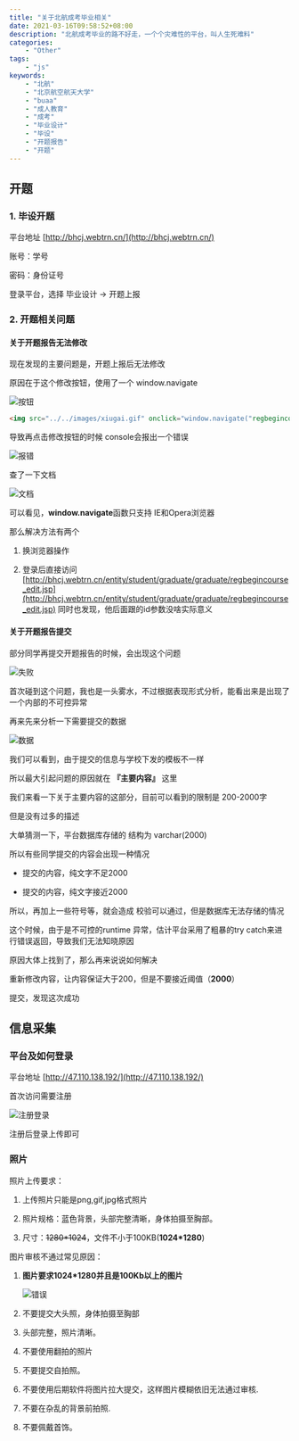 ```yaml
---
title: "关于北航成考毕业相关"
date: 2021-03-16T09:58:52+08:00
description: "北航成考毕业的路不好走，一个个灾难性的平台，叫人生死难料"
categories:
    - "Other"
tags:
    - "js"
keywords:
    - "北航"
    - "北京航空航天大学"
    - "buaa"
    - "成人教育"
    - "成考"
    - "毕业设计"
    - "毕设"
    - "开题报告"
    - "开题"
---
```


## 开题

### 1. 毕设开题

平台地址 [http://bhcj.webtrn.cn/](http://bhcj.webtrn.cn/)

账号：学号

密码：身份证号

登录平台，选择 毕业设计 -> 开题上报

### 2. 开题相关问题

#### 关于开题报告无法修改

现在发现的主要问题是，开题上报后无法修改

原因在于这个修改按钮，使用了一个 window.navigate

![按钮](https://blog-img.luanruisong.com/blog/img/20210316100432.png)

```html
<img src="../../images/xiugai.gif" onclick="window.navigate("regbegincourse_edit.jsp?id=xxx";)">
```

导致再点击修改按钮的时候 console会报出一个错误

![报错](https://blog-img.luanruisong.com/blog/img/20210316100729.png)

查了一下文档

![文档](https://blog-img.luanruisong.com/blog/img/20210316101233.png)

可以看见，**window.navigate**函数只支持 IE和Opera浏览器

那么解决方法有两个

1. 换浏览器操作

2. 登录后直接访问 [http://bhcj.webtrn.cn/entity/student/graduate/graduate/regbegincourse_edit.jsp](http://bhcj.webtrn.cn/entity/student/graduate/graduate/regbegincourse_edit.jsp) 同时也发现，他后面跟的id参数没啥实际意义

#### 关于开题报告提交

部分同学再提交开题报告的时候，会出现这个问题

![失败](https://blog-img.luanruisong.com/blog/img/20210320133511.png)

首次碰到这个问题，我也是一头雾水，不过根据表现形式分析，能看出来是出现了一个内部的不可控异常

再来先来分析一下需要提交的数据

![数据](https://blog-img.luanruisong.com/blog/img/20210320133659.png)

我们可以看到，由于提交的信息与学校下发的模板不一样

所以最大引起问题的原因就在 **『主要内容』** 这里

我们来看一下关于主要内容的这部分，目前可以看到的限制是 200-2000字

但是没有过多的描述

大单猜测一下，平台数据库存储的 结构为 varchar(2000)

所以有些同学提交的内容会出现一种情况

- 提交的内容，纯文字不足2000
  
- 提交的内容，纯文字接近2000

所以，再加上一些符号等，就会造成 校验可以通过，但是数据库无法存储的情况

这个时候，由于是不可控的runtime 异常，估计平台采用了粗暴的try catch来进行错误返回，导致我们无法知晓原因

原因大体上找到了，那么再来说说如何解决

重新修改内容，让内容保证大于200，但是不要接近阈值（**2000**）

提交，发现这次成功

## 信息采集

### 平台及如何登录

平台地址 [http://47.110.138.192/](http://47.110.138.192/)

首次访问需要注册

![注册登录](https://blog-img.luanruisong.com/blog/img/20210316113710.png)

注册后登录上传即可

### 照片

照片上传要求：

1. 上传照片只能是png,gif,jpg格式照片

2. 照片规格：蓝色背景，头部完整清晰，身体拍摄至胸部。

3. 尺寸：~~1280*1024~~，文件不小于100KB(**1024*1280**)

图片审核不通过常见原因：

1. **图片要求1024*1280并且是100Kb以上的图片**

    ![错误](https://blog-img.luanruisong.com/blog/img/20210316114829.png)

2. 不要提交大头照，身体拍摄至胸部

3. 头部完整，照片清晰。

4. 不要使用翻拍的照片

5. 不要提交自拍照。

6. 不要使用后期软件将图片拉大提交，这样图片模糊依旧无法通过审核.

7. 不要在杂乱的背景前拍照.

8. 不要佩戴首饰。

